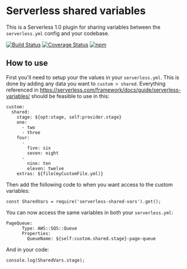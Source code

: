 # Serverless shared variables

This is a Serverless 1.0 plugin for sharing variables between the `serverless.yml` config and your codebase.

[![Build Status](https://travis-ci.org/dittto/serverless-shared-vars.svg?branch=master)](https://travis-ci.org/dittto/serverless-shared-vars) [![Coverage Status](https://coveralls.io/repos/github/dittto/serverless-shared-vars/badge.svg)](https://coveralls.io/github/dittto/serverless-shared-vars) [![npm](https://badge.fury.io/js/serverless-shared-vars.svg)](https://www.npmjs.com/package/serverless-shared-vars)

## How to use

First you'll need to setup your the values in your `serverless.yml`. This is done by adding any data you want to `custom > shared`. Everything referenced in https://serverless.com/framework/docs/guide/serverless-variables/ should be feasible to use in this:

```
custom:
  shared:
    stage: ${opt:stage, self:provider.stage}
    one:
      - two
      - three
    four:
      -
        five: six
        seven: eight
      -
        nine: ten
        eleven: twelve
    extras: ${file(myCustomFile.yml)}
```

Then add the following code to when you want access to the custom variables:

```
const SharedVars = require('serverless-shared-vars').get();
```

You can now access the same variables in both your `serverless.yml`:

```
PageQueue:
      Type: AWS::SQS::Queue
      Properties:
        QueueName: ${self:custom.shared.stage}-page-queue
```

And in your code:

```
console.log(SharedVars.stage);
```
